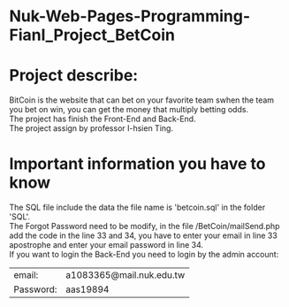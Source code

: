 # Nuk-Web-Pages-Programming-Fianl_Project_BetCoin
# Project describe:
BitCoin is the website that can bet on your favorite team swhen the team you bet on win, you can get the money that multiply betting odds.
</br>The project has finish the Front-End and Back-End.
</br>The project assign by professor I-hsien Ting.

# Important information you have to know
The SQL file include the data the file name is 'betcoin.sql' in the folder 'SQL'.</br>
The Forgot Password need to be modify, in the file /BetCoin/mailSend.php add the code in the line 33 and 34, you have to enter your email in line 33 apostrophe and enter your email password in line 34.</br>
If you want to login the Back-End you need to login by the admin account:
</br>
<table>
  <tr>
    <td>email:</td><td> a1083365@mail.nuk.edu.tw</td>
  </tr>
  <tr>
    <td>Password:</td><td>aas19894</td>
  </tr>
</table>
